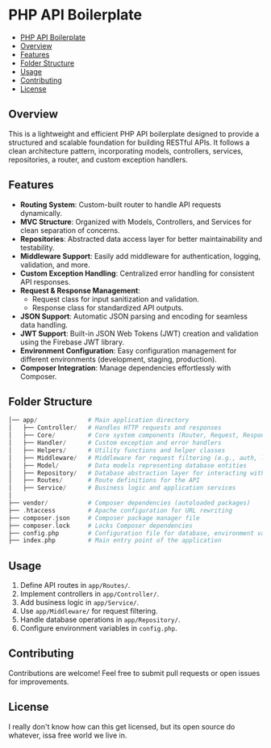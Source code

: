 # PHP API Boilerplate

* [PHP API Boilerplate](#php-api-boilerplate)
* [Overview](#overview)
* [Features](#features)
* [Folder Structure](#folder-structure)
* [Usage](#usage)
* [Contributing](#contributing)
* [License](#license)

## Overview

This is a lightweight and efficient PHP API boilerplate designed to provide a structured and scalable foundation for building RESTful APIs. It follows a clean architecture pattern, incorporating models, controllers, services, repositories, a router, and custom exception handlers.

## Features

* **Routing System**: Custom-built router to handle API requests dynamically.
* **MVC Structure**: Organized with Models, Controllers, and Services for clean separation of concerns.
* **Repositories**: Abstracted data access layer for better maintainability and testability.
* **Middleware Support**: Easily add middleware for authentication, logging, validation, and more.
* **Custom Exception Handling**: Centralized error handling for consistent API responses.
* **Request & Response Management**:
  * Request class for input sanitization and validation.
  * Response class for standardized API outputs.
* **JSON Support**: Automatic JSON parsing and encoding for seamless data handling.
* **JWT Support**: Built-in JSON Web Tokens (JWT) creation and validation using the Firebase JWT library.
* **Environment Configuration**: Easy configuration management for different environments (development, staging, production).
* **Composer Integration**: Manage dependencies effortlessly with Composer.

## Folder Structure

```php
│── app/              # Main application directory  
│   ├── Controller/   # Handles HTTP requests and responses  
│   ├── Core/         # Core system components (Router, Request, Response)  
│   ├── Handler/      # Custom exception and error handlers  
│   ├── Helpers/      # Utility functions and helper classes  
│   ├── Middleware/   # Middleware for request filtering (e.g., auth, logging)  
│   ├── Model/        # Data models representing database entities  
│   ├── Repository/   # Database abstraction layer for interacting with models  
│   ├── Routes/       # Route definitions for the API  
│   ├── Service/      # Business logic and application services  
│  
├── vendor/           # Composer dependencies (autoloaded packages)  
├── .htaccess         # Apache configuration for URL rewriting  
├── composer.json     # Composer package manager file  
├── composer.lock     # Locks Composer dependencies  
├── config.php        # Configuration file for database, environment variables, etc.  
├── index.php         # Main entry point of the application 
```

## Usage

1. Define API routes in `app/Routes/`.
2. Implement controllers in `app/Controller/`.
3. Add business logic in `app/Service/`.
4. Use `app/Middleware/` for request filtering.
5. Handle database operations in `app/Repository/`.
6. Configure environment variables in `config.php`.

## Contributing

Contributions are welcome! Feel free to submit pull requests or open issues for improvements.

## License

I really don't know how can this get licensed, but its open source do whatever, issa free world we live in.
